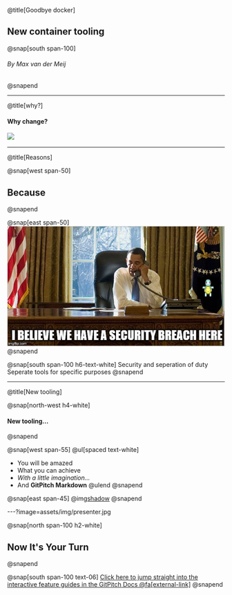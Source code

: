 @title[Goodbye docker]
## New container tooling

@snap[south span-100]
###### By Max van der Meij
@snapend 

---
@title[why?]
#### Why change?

![](https://media1.tenor.com/images/de6e3c7af59a12ccb2ac4e5cd98649ec/tenor.gif?itemid=11422178)

---
@title[Reasons]

@snap[west span-50]
## Because
@snapend

@snap[east span-50]
![](assets/img/security.jpg)
@snapend

@snap[south span-100 h6-text-white]
Security and seperation of duty
Seperate tools for specific purposes
@snapend

---
@title[New tooling]

@snap[north-west h4-white]
#### New tooling...
@snapend

@snap[west span-55]
@ul[spaced text-white]
- You will be amazed
- What you can achieve
- *With a little imagination...*
- And **GitPitch Markdown**
@ulend
@snapend

@snap[east span-45]
@img[shadow](assets/img/conference.png)
@snapend

---?image=assets/img/presenter.jpg

@snap[north span-100 h2-white]
## Now It's Your Turn
@snapend

@snap[south span-100 text-06]
[Click here to jump straight into the interactive feature guides in the GitPitch Docs @fa[external-link]](https://gitpitch.com/docs/getting-started/tutorial/)
@snapend

